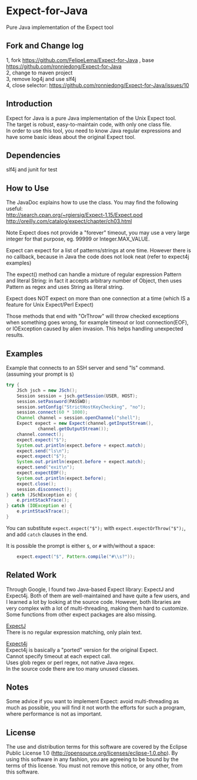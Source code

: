 Expect-for-Java
===============

Pure Java implementation of the Expect tool


Fork and Change log  
-------------------
1, fork https://github.com/FelipeLema/Expect-for-Java , base https://github.com/ronniedong/Expect-for-Java  
2, change to maven project  
3, remove log4j and use slf4j  
4, close selector: https://github.com/ronniedong/Expect-for-Java/issues/10 


Introduction
------------
Expect for Java is a pure Java implementation of the Unix Expect tool.  
The target is robust, easy-to-maintain code, with only one class file.  
In order to use this tool, you need to know Java regular expressions and have some basic ideas about the original Expect tool.


Dependencies
------------
slf4j and junit for test


How to Use
----------
The JavaDoc explains how to use the class. You may find the following useful:  
<http://search.cpan.org/~rgiersig/Expect-1.15/Expect.pod>  
<http://oreilly.com/catalog/expect/chapter/ch03.html>

Note Expect does not provide a "forever" timeout, you may use a very large integer for that purpose, eg. 99999 or Integer.MAX_VALUE.

Expect can expect for a list of patterns/strings at one time. However there is no callback, because in Java the code does not look neat (refer to expect4j examples)

The expect() method can handle a mixture of regular expression Pattern and literal String: in fact it accepts arbitrary number of Object, then uses Pattern as regex and uses String as literal string.

Expect does NOT expect on more than one connection at a time (which IS a feature for Unix Expect/Perl Expect)

Those methods that end with "OrThrow" will throw checked exceptions when something goes wrong, for example timeout or lost connection(EOF), or IOException caused by alien invasion. This helps handling unexpected results.

Examples
--------
Example that connects to an SSH server and send "ls" command. (assuming your prompt is `$`)
```java
try {
	JSch jsch = new JSch();
	Session session = jsch.getSession(USER, HOST);
	session.setPassword(PASSWD);
	session.setConfig("StrictHostKeyChecking", "no");
	session.connect(60 * 1000);
	Channel channel = session.openChannel("shell");
	Expect expect = new Expect(channel.getInputStream(),
			channel.getOutputStream());
	channel.connect();
	expect.expect("$");
	System.out.println(expect.before + expect.match);
	expect.send("ls\n");
	expect.expect("$");
	System.out.println(expect.before + expect.match);
	expect.send("exit\n");
	expect.expectEOF();
	System.out.println(expect.before);
	expect.close();
	session.disconnect();
} catch (JSchException e) {
	e.printStackTrace();
} catch (IOException e) {
	e.printStackTrace();
}
```
You can substitute `expect.expect("$");` with `expect.expectOrThrow("$");`, and add `catch` clauses in the end.

It is possible the prompt is either `$`, or `#` with/without a space:
```java
	expect.expect("$", Pattern.compile("#\\s?"));
```


Related Work
------------
Through Google, I found two Java-based Expect library: ExpectJ and Expect4j. Both of them are well-maintained and have quite a few users, and I learned a lot by looking at the source code. However, both libraries are very complex with a lot of multi-threading, making them hard to customize. Some functions from other expect packages are also missing.

[ExpectJ](http://expectj.sourceforge.net/)  
There is no regular expression matching, only plain text.

[Expect4j](http://code.google.com/p/expect4j/)  
Expect4j is basically a "ported" version for the original Expect.  
Cannot specify timeout at each expect call.  
Uses glob regex or perl regex, not native Java regex.  
In the source code there are too many unused classes.


Notes
-----
Some advice if you want to implement Expect: avoid multi-threading as much as possible, you will find it not worth the efforts for such a program, where performance is not as important.


License
----------
The use and distribution terms for this software are covered by the
Eclipse Public License 1.0 (http://opensource.org/licenses/eclipse-1.0.php).
By using this software in any fashion, you are agreeing to be bound by
the terms of this license.
You must not remove this notice, or any other, from this software.
